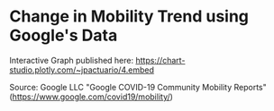 # Change in Mobility Trend using Google's Data

Interactive Graph published here: https://chart-studio.plotly.com/~jpactuario/4.embed

Source: Google LLC "Google COVID-19 Community Mobility Reports" (https://www.google.com/covid19/mobility/)
